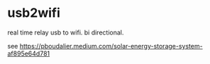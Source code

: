 # usb2wifi
real time relay usb to wifi. bi directional.

see https://pboudalier.medium.com/solar-energy-storage-system-af895e64d781
